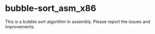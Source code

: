 ﻿# bubble-sort_asm_x86
This is a bubble sort algorithm in assembly. 
Please report the issues and improvements.
